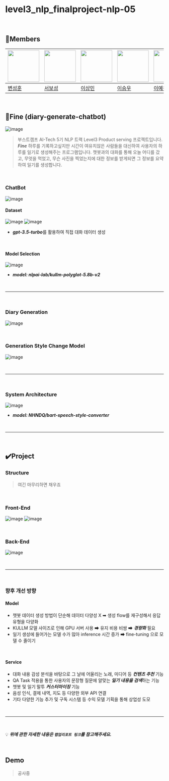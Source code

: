 # level3_nlp_finalproject-nlp-05

<br>

## 🐴Members

|<img src='https://avatars.githubusercontent.com/u/102334596?v=4' height=100 width=100px></img>|<img src='https://avatars.githubusercontent.com/u/86002769?v=4' height=100 width=100px></img>|<img src='https://avatars.githubusercontent.com/u/107304584?v=' height=100 width=100px></img>|<img src='https://avatars.githubusercontent.com/u/60664644?v=4' height=100 width=100px></img>|<img src='https://avatars.githubusercontent.com/u/126854237?v=4' height=100 width=100px></img>
| --- | --- | --- | --- | --- |
| [변성훈](https://github.com/DNA-B) | [서보성](https://github.com/Seoboseong) | [이상민](https://github.com/SangMini2) | [이승우](https://github.com/OLAOOT) | [이예원](https://github.com/aeongaewon) |

<br>

## 📎Fine (diary-generate-chatbot)

![image](https://github.com/boostcampaitech5/level3_nlp_finalproject-nlp-05/assets/102334596/098467e4-8595-4bd8-9d6f-de678321a081)

> 부스트캠프 AI-Tech 5기 NLP 트랙 Level3 Product serving 프로젝트입니다.
> ***Fine*** 하루를 기록하고싶지만 시간이 여유치않은 사람들을 대신하여 사용자의 하루를 일기로 생성해주는 프로그램입니다.
> 챗봇과의 대화를 통해 오늘 어디를 갔고, 무엇을 먹었고, 무슨 사진을 찍었는지에 대한 정보를 받게되면 그 정보를 요약하여 일기를 생성합니다.
> 

<br>

### ChatBot
![image](https://github.com/boostcampaitech5/level3_nlp_finalproject-nlp-05/assets/102334596/a5e0c152-d0ae-4adc-b74f-26b769be3ea6)

  #### Dataset
  ![image](https://github.com/boostcampaitech5/level3_nlp_finalproject-nlp-05/assets/102334596/7a54362d-4213-4371-bb38-7598e52d9fd2)
  ![image](https://github.com/boostcampaitech5/level3_nlp_finalproject-nlp-05/assets/102334596/7579ff8f-301a-4343-a20a-6c3d3753acf5)
  + ***gpt-3.5-turbo***를 활용하여 직접 대화 데이터 생성
  
<br>
  
  #### Model Selection
  ![image](https://github.com/boostcampaitech5/level3_nlp_finalproject-nlp-05/assets/102334596/24a6a61f-1d0b-41dd-bc25-9d5f2e28ecb0)
  + ***model: nlpai-lab/kullm-polyglot-5.8b-v2***

<br>

-------

<br>

### Diary Generation
![image](https://github.com/boostcampaitech5/level3_nlp_finalproject-nlp-05/assets/102334596/ae79c6ff-489f-4b33-973b-8b12f5fac301)

<br>

### Generation Style Change Model
![image](https://github.com/boostcampaitech5/level3_nlp_finalproject-nlp-05/assets/102334596/5317da6f-f318-4e07-bb3e-378dd8b2c3ad)

<br>

------

<br>

  ### System Architecture
  ![image](https://github.com/boostcampaitech5/level3_nlp_finalproject-nlp-05/assets/102334596/7b98f242-ed4a-444a-93fb-af4cf1b96f32)
  + ***model: NHNDQ/bart-speech-style-converter***
  
<br>

---

<br>

## ✔️Project

### Structure
> 여긴 마무리하면 채우죠


<br>

### Front-End
![image](https://github.com/boostcampaitech5/level3_nlp_finalproject-nlp-05/assets/102334596/83b73701-2609-445c-b12b-510705f7a492)
![image](https://github.com/boostcampaitech5/level3_nlp_finalproject-nlp-05/assets/102334596/6198c3ea-4e36-44db-980c-a1a6f15c84fd)

<br>

### Back-End
![image](https://github.com/boostcampaitech5/level3_nlp_finalproject-nlp-05/assets/102334596/a6c794b1-6bb1-4127-b85c-bd6b08010acb)

<br>

---

<br>

### 향후 개선 방향
  #### Model
  + 챗봇 데이터 생성 방법이 단순해 데이터 다양성 Χ ➡ 생성 flow를 재구성해서 응답 유형을 다양화
  + KULLM 모델 사이즈로 인해 GPU 서버 사용 ➡ 유지 비용 비쌈 ➡ ***경량화*** 필요 
  + 일기 생성에 들어가는 모델 수가 많아 inference 시간 증가 ➡ fine-tuning 으로 모델 수 줄이기

<br>

  #### Service
  + 대화 내용 감성 분석을 바탕으로 그 날에 어울리는 노래, 미디어 등 ***컨텐츠 추천*** 기능
  + QA Task 적용을 통한 사용자의 문장형 질문에 알맞는 ***일기 내용을 검색***하는 기능
  + 챗봇 및 일기 말투 ***커스터마이징*** 기능
  + 음성 인식, 결제 내역, 지도 등 다양한 외부 API 연결
  + 기타 다양한 기능 추가 및 구독 시스템 등 수익 모델 기획을 통해 상업성 도모
  
<br>

---

<br>

💡 __*위에 관한 자세한 내용은 ```랩업리포트 링크```를 참고해주세요.*__

<br>

## Demo
> 공사중
